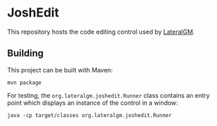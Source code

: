 JoshEdit
========

This repository hosts the code editing control used by
[LateralGM](https://github.com/IsmAvatar/LateralGM).

Building
--------

This project can be built with Maven:

    mvn package

For testing, the `org.lateralgm.joshedit.Runner` class contains an
entry point which displays an instance of the control in a window:

    java -cp target/classes org.lateralgm.joshedit.Runner 
